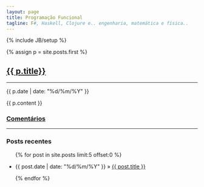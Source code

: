 ```yaml
---
layout: page
title: Programação Funcional
tagline: F#, Haskell, Clojure e.. engenharia, matemática e física..
---
```

{% include JB/setup %}


{% assign p = site.posts.first %}
<div id="post">
  <h2 class="post_title"><a href="{{ p.url }}">{{ p.title}}</a></h2>
  <hr/>
  <p class="post-date"><span class="date">{{ p.date | date: "%d/%m/%Y" }}</span></p>
  <p class="post-date"></p>
  {{ p.content }}
  <h3><a href="{{ p.url }}#comments">Comentários</a></h3>
</div>
<hr/>

<h3>Posts recentes</h3>
<ul class="posts">
    {% for post in site.posts limit:5 offset:0 %}
        <li>
        	<p>
        		<span class="date">{{ post.date | date: "%d/%m/%Y" }}</span> &raquo;
        		<a href="{{ post.url }}">{{ post.title }}</a>
        	</p>
        	</li>
    {% endfor %}
</ul>

